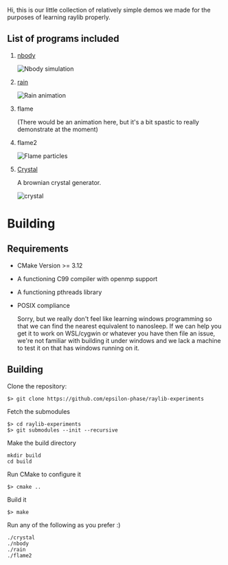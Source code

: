 Hi, this is our little collection of relatively simple demos we made for the purposes of learning
raylib properly.

## List of programs included

1. [nbody](src/nbody/README.md)
  
   ![Nbody simulation](images/nbody.gif?raw=true "An nbody simulator")

2. [rain](src/rain/README.md)
  
   ![Rain animation](images/rain.gif?raw=true "Basic rain falling")

3. flame
  
   (There would be an animation here, but it's a bit spastic to really demonstrate at the moment)

4. flame2
  
   ![Flame particles](images/flame2.gif "A bunch of particles that roughly resemble a fire")

5. [Crystal](src/crystal/README.md)
  
   A brownian crystal generator.
  
   ![crystal](images/crystal.gif)


# Building

## Requirements

* CMake Version >= 3.12
* A functioning C99 compiler with openmp support
* A functioning pthreads library
* POSIX compliance

   Sorry, but we really don't feel like learning windows programming so that we can find
   the nearest equivalent to nanosleep. If we can help you get it to work on WSL/cygwin or
   whatever you have then file an issue, we're not familiar with building it under windows
   and we lack a machine to test it on that has windows running on it.

## Building

Clone the repository:

```
$> git clone https://github.com/epsilon-phase/raylib-experiments
```

Fetch the submodules

```
$> cd raylib-experiments
$> git submodules --init --recursive
```

Make the build directory

```
mkdir build
cd build
```

Run CMake to configure it

```
$> cmake ..
```

Build it

```
$> make
```

Run any of the following as you prefer :)

```
./crystal
./nbody
./rain
./flame2
```